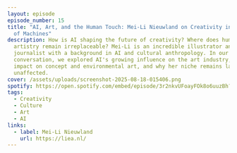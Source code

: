 ```yaml
---
layout: episode
episode_number: 15
title: "AI, Art, and the Human Touch: Mei-Li Nieuwland on Creativity in the Age
  of Machines"
description: How is AI shaping the future of creativity? Where does human
  artistry remain irreplaceable? Mei-Li is an incredible illustrator and graphic
  journalist with a background in AI and cultural anthropology. In our
  conversation, we explored AI's growing influence on the art industry, its
  impact on concept and environmental art, and why her niche remains largely
  unaffected.
cover: /assets/uploads/screenshot-2025-08-18-015406.png
spotify: https://open.spotify.com/embed/episode/3r2nkvUFoayFOk8o6uuzBh?utm_source=generator
tags:
  - Creativity
  - Culture
  - Art
  - AI
links:
  - label: Mei-Li Nieuwland
    url: https://liea.nl/
---
```

